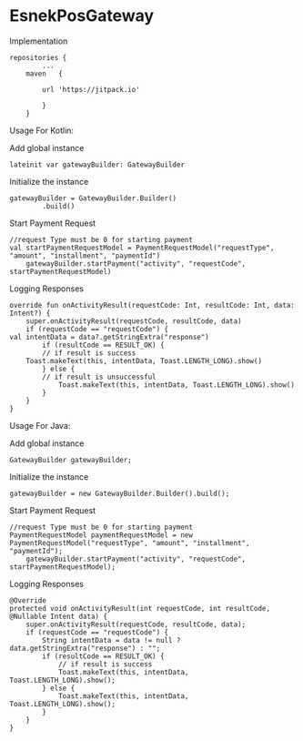 # EsnekPosGateway

Implementation


	repositories {
			...
		maven   { 
			
			url 'https://jitpack.io' 
	
			}
		}
		

Usage For Kotlin:


Add global instance

	lateinit var gatewayBuilder: GatewayBuilder
	
Initialize the instance
	
	gatewayBuilder = GatewayBuilder.Builder()
            .build()
	    
	    
Start Payment Request
	
	//request Type must be 0 for starting payment
	val startPaymentRequestModel = PaymentRequestModel("requestType", "amount", "installment", "paymentId")
        gatewayBuilder.startPayment("activity", "requestCode", startPaymentRequestModel)

Logging Responses

	override fun onActivityResult(requestCode: Int, resultCode: Int, data: Intent?) {
        super.onActivityResult(requestCode, resultCode, data)
        if (requestCode == "requestCode") {
	val intentData = data?.getStringExtra("response")
            if (resultCode == RESULT_OK) {
	    	// if result is success
		Toast.makeText(this, intentData, Toast.LENGTH_LONG).show()
            } else {
	    	// if result is unsuccessful
                Toast.makeText(this, intentData, Toast.LENGTH_LONG).show()
            }
        }
    }
    
Usage For Java:


Add global instance

	GatewayBuilder gatewayBuilder;
	
Initialize the instance
	
	gatewayBuilder = new GatewayBuilder.Builder().build();
	    
	    
Start Payment Request
	
	//request Type must be 0 for starting payment
	PaymentRequestModel paymentRequestModel = new PaymentRequestModel("requestType", "amount", "installment", "paymentId");
        gatewayBuilder.startPayment("activity", "requestCode", startPaymentRequestModel);

Logging Responses

	@Override
    protected void onActivityResult(int requestCode, int resultCode, @Nullable Intent data) {
        super.onActivityResult(requestCode, resultCode, data);
        if (requestCode == "requestCode") {
            String intentData = data != null ? data.getStringExtra("response") : "";
            if (resultCode == RESULT_OK) {
                // if result is success
                Toast.makeText(this, intentData, Toast.LENGTH_LONG).show();
            } else {
                Toast.makeText(this, intentData, Toast.LENGTH_LONG).show();
            }
        }
    }
